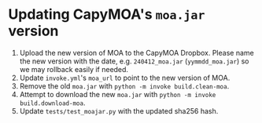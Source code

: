 # Updating CapyMOA's `moa.jar` version
1. Upload the new version of MOA to the CapyMOA Dropbox. Please name the new
   version with the date, e.g. `240412_moa.jar` (`yymmdd_moa.jar`) so we may 
   rollback easily if needed.
2. Update `invoke.yml`'s `moa_url` to point to the new version of MOA.
3. Remove the old `moa.jar` with `python -m invoke build.clean-moa`.
4. Attempt to download the new `moa.jar` with `python -m invoke build.download-moa`.
5. Update `tests/test_moajar.py` with the updated sha256 hash.
